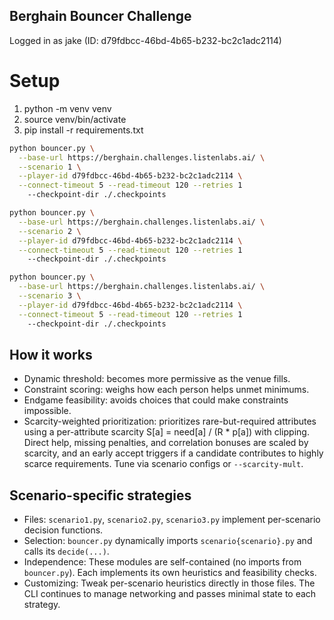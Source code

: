 ## Berghain Bouncer Challenge

Logged in as jake (ID: d79fdbcc-46bd-4b65-b232-bc2c1adc2114)

# Setup

1. python -m venv venv
2. source venv/bin/activate
3. pip install -r requirements.txt

```bash
python bouncer.py \
  --base-url https://berghain.challenges.listenlabs.ai/ \
  --scenario 1 \
  --player-id d79fdbcc-46bd-4b65-b232-bc2c1adc2114 \
  --connect-timeout 5 --read-timeout 120 --retries 1
    --checkpoint-dir ./.checkpoints
```

```bash
python bouncer.py \
  --base-url https://berghain.challenges.listenlabs.ai/ \
  --scenario 2 \
  --player-id d79fdbcc-46bd-4b65-b232-bc2c1adc2114 \
  --connect-timeout 5 --read-timeout 120 --retries 1
    --checkpoint-dir ./.checkpoints
```

```bash
python bouncer.py \
  --base-url https://berghain.challenges.listenlabs.ai/ \
  --scenario 3 \
  --player-id d79fdbcc-46bd-4b65-b232-bc2c1adc2114 \
  --connect-timeout 5 --read-timeout 120 --retries 1
    --checkpoint-dir ./.checkpoints
```

## How it works

- Dynamic threshold: becomes more permissive as the venue fills.
- Constraint scoring: weighs how each person helps unmet minimums.
- Endgame feasibility: avoids choices that could make constraints impossible.
- Scarcity-weighted prioritization: prioritizes rare-but-required attributes using a per-attribute scarcity S[a] = need[a] / (R \* p[a]) with clipping. Direct help, missing penalties, and correlation bonuses are scaled by scarcity, and an early accept triggers if a candidate contributes to highly scarce requirements. Tune via scenario configs or `--scarcity-mult`.

## Scenario-specific strategies

- Files: `scenario1.py`, `scenario2.py`, `scenario3.py` implement per-scenario decision functions.
- Selection: `bouncer.py` dynamically imports `scenario{scenario}.py` and calls its `decide(...)`.
- Independence: These modules are self-contained (no imports from `bouncer.py`). Each implements its own heuristics and feasibility checks.
- Customizing: Tweak per-scenario heuristics directly in those files. The CLI continues to manage networking and passes minimal state to each strategy.
